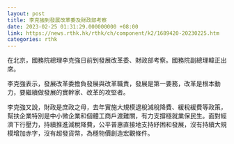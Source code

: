 ```yaml
---
layout: post
title: 李克強到發展改革委及財政部考察
date: 2023-02-25 01:31:29.000000000 +08:00
link: https://news.rthk.hk/rthk/ch/component/k2/1689420-20230225.htm
categories: rthk
---
```


在北京，國務院總理李克強日前到發展改革委、財政部考察。國務院副總理韓正出席。 

李克強表示，發展改革委擔負發展與改革職責，發展是第一要務，改革是根本動力，要繼續做發展的實幹家、改革的攻堅者。

李克強又說，財政是庶政之母，去年實施大規模退稅減稅降費、緩稅緩費等政策，幫扶企業特別是中小微企業和個體工商戶渡難關，有力支撐穩就業保民生。面對經濟下行壓力，持續推進減稅降費，公平普惠直接地支持紓困和發展，沒有持續大規模增加赤字，沒有超發貨幣，為穩物價創造宏觀條件。
